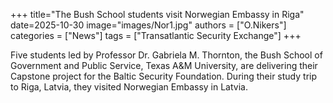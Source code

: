 +++
title="The Bush School students visit Norwegian Embassy in Riga"
date=2025-10-30
image="images/Nor1.jpg"
authors = ["O.Nikers"]
categories = ["News"]
tags = ["Transatlantic Security Exchange"]
+++

Five students led by Professor Dr. Gabriela M. Thornton, the Bush School of Government and Public Service, Texas A&M University, are delivering their Capstone project for the Baltic Security Foundation. During their study trip to Riga, Latvia, they visited Norwegian Embassy in Latvia.
